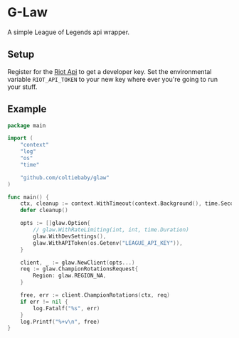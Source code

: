 # G-Law

A simple League of Legends api wrapper.

## Setup

Register for the [Riot Api](https://developer.games.com/) to get a developer key.
Set the environmental variable `RIOT_API_TOKEN` to your new key where ever you're going
to run your stuff.

## Example
```go
package main

import (
	"context"
	"log"
	"os"
	"time"

	"github.com/coltiebaby/glaw"
)

func main() {
	ctx, cleanup := context.WithTimeout(context.Background(), time.Second*3)
	defer cleanup()

	opts := []glaw.Option{
		// glaw.WithRateLimiting(int, int, time.Duration)
		glaw.WithDevSettings(),
		glaw.WithAPIToken(os.Getenv("LEAGUE_API_KEY")),
	}

	client, _ := glaw.NewClient(opts...)
	req := glaw.ChampionRotationsRequest{
		Region: glaw.REGION_NA,
	}

	free, err := client.ChampionRotations(ctx, req)
	if err != nil {
		log.Fatalf("%s", err)
	}
	log.Printf("%+v\n", free)
}
```
